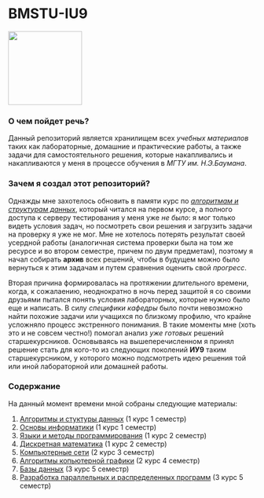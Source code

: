 # BMSTU-IU9
<img src="./media/photos/bmstu-logo.png" width=150px />

### О чем пойдет речь? 
Данный репозиторий является хранилищем всех _учебных материалов_ таких как лабораторные, домашние и практические работы, а также задачи для самостоятельного решения, которые накапливались и накапливаются у меня в процессе обучения в *МГТУ им. Н.Э.Баумана*.

### Зачем я создал этот репозиторий?
Однажды мне захотелось обновить в памяти курс по [_алгоритмам и структурам данных_](./Algorithms%20and%20data%20structures/), который читался на первом курсе, а полного доступа к серверу тестирования у меня уже _не было_: я мог только видеть условия задач, но посмотреть свои решения и загрузить задачи на проверку я уже не мог. Мне не хотелось потерять результат своей усердной работы (аналогичная система проверки была на том же ресурсе и во втором семестре, причем по двум предметам), поэтому я начал собирать **архив** всех решений, чтобы в будущем можно было вернуться к этим задачам и путем сравнения оценить свой _прогресс_. 

Вторая причина формировалась на протяжении длительного времени, когда, к сожалаению, неоднократно в ночь перед защитой я со своими друзьями пытался понять условия лабораторных, которые нужно было еще и написать. В силу _специфики кафедры_ было почти невозможно найти похожие задачи или учащихся по близкому профилю, что крайне усложняло процесс экстренного понимания. В такие моменты мне (хоть это и не совсем честно!) помогал анализ _уже готовых_ решений старшекурсников. Основываясь на вышеперечисленном я принял решение стать для кого-то из следующих поколений **ИУ9** таким старшекурсником, у которого можно подсмотреть идею решения той или иной лабораторной или домашней работы.

### Содержание
На данный момент времени мной собраны следующие материалы:
1. [Алгоритмы и стуктуры данных](./Algorithms%20and%20data%20structures/) (1 курс 1 семестр)
2. [Основы информатики](./Informatics%20Basics/) (1 курс 1 семестр)
3. [Языки и методы программирования](./Programming%20languages%20and%20methods/) (1 курс 2 семестр)
4. [Дискретная математика](./Discrete%20Math/) (1 курс 2 семестр)
5. [Компьютерные сети](./Computer%20networks/) (2 курс 3 семестр)
6. [Алгоритмы копьютерной графики](./Computer%20Graphics%20Algorithms/) (2 курс 4 семестр)
7. [Базы данных](./Databases/) (3 курс 5 семестр)
8. [Разработка параллельных и распределенных программ](./Development%20of%20Parallel%20and%20Distributed%20Programs/) (3 курс 5 семестр)
